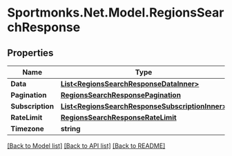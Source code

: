 # Sportmonks.Net.Model.RegionsSearchResponse

## Properties

Name | Type | Description | Notes
------------ | ------------- | ------------- | -------------
**Data** | [**List&lt;RegionsSearchResponseDataInner&gt;**](RegionsSearchResponseDataInner.md) |  | [optional] 
**Pagination** | [**RegionsSearchResponsePagination**](RegionsSearchResponsePagination.md) |  | [optional] 
**Subscription** | [**List&lt;RegionsSearchResponseSubscriptionInner&gt;**](RegionsSearchResponseSubscriptionInner.md) |  | [optional] 
**RateLimit** | [**RegionsSearchResponseRateLimit**](RegionsSearchResponseRateLimit.md) |  | [optional] 
**Timezone** | **string** |  | [optional] 

[[Back to Model list]](../README.md#documentation-for-models) [[Back to API list]](../README.md#documentation-for-api-endpoints) [[Back to README]](../README.md)

